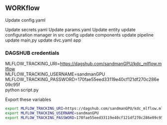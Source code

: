 ## WORKflow

Update config.yaml

Update secrets.yaml
Update params.yaml
Update entity
update configuration manager in src config
update components
update pipeline
update main,py
update dvc.yaml
app


### DAGSHUB credentials

MLFLOW_TRACKING_URI=https://dagshub.com/sandmanGPU/kdc_mlflow.mlflow \
MLFLOW_TRACKING_USERNAME=sandmanGPU \
MLFLOW_TRACKING_PASSWORD=170fae55eed33119e40cf121df270c286e09c95f \
python script.py

Export these variables

```bash
export MLFLOW_TRACKING_URI=https://dagshub.com/sandmanGPU/kdc_mlflow.mlflow
export MLFLOW_TRACKING_USERNAME=sandmanGPU
export MLFLOW_TRACKING_PASSWORD=170fae55eed33119e40cf121df270c286e09c95f